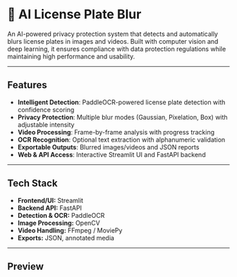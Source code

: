 # 🚗 AI License Plate Blur

An AI-powered privacy protection system that detects and automatically blurs license plates in images and videos. Built with computer vision and deep learning, it ensures compliance with data protection regulations while maintaining high performance and usability.  

---

## Features
- **Intelligent Detection**: PaddleOCR-powered license plate detection with confidence scoring  
- **Privacy Protection**: Multiple blur modes (Gaussian, Pixelation, Box) with adjustable intensity  
- **Video Processing**: Frame-by-frame analysis with progress tracking  
- **OCR Recognition**: Optional text extraction with alphanumeric validation  
- **Exportable Outputs**: Blurred images/videos and JSON reports  
- **Web & API Access**: Interactive Streamlit UI and FastAPI backend  

---

## Tech Stack
- **Frontend/UI:** Streamlit  
- **Backend API:** FastAPI  
- **Detection & OCR:** PaddleOCR  
- **Image Processing:** OpenCV  
- **Video Handling:** FFmpeg / MoviePy  
- **Exports:** JSON, annotated media  

---

## Preview
